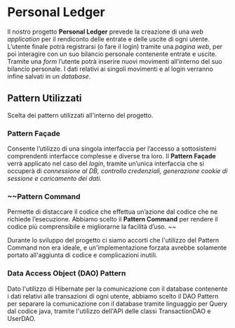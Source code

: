 # Personal Ledger
Il nostro progetto **Personal Ledger** prevede la creazione di una _web application_ per il rendiconto delle entrate e delle uscite di ogni utente.
L’utente finale potrà registrarsi (o fare il login) tramite una _pagina web_, per poi interagire con un suo bilancio personale contenente entrate e uscite. 
Tramite una _form_ l’utente potrà inserire nuovi movimenti all’interno del suo bilancio personale.
I dati relativi ai singoli movimenti e al login verranno infine salvati in un _database_.

## Pattern Utilizzati
Scelta dei pattern utilizzati all'interno del progetto.

### Pattern Façade
Consente l’utilizzo di una singola interfaccia per l’accesso a sottosistemi comprendenti interfacce complesse e diverse tra loro. Il **Pattern Façade** verrà applicato nel caso del _login_, tramite un’unica interfaccia che si occuperà di _connessione al DB, controllo credenziali, generazione cookie di sessione e caricamento dei dati_.

### ~~Pattern Command
Permette di distaccare il codice che effettua un’azione dal codice che ne richiede l’esecuzione. 
Abbiamo scelto il **Pattern Command** per rendere il codice più comprensibile e migliorarne la facilità d’uso. ~~

Durante lo sviluppo del progetto ci siamo accorti che l'utilizzo del Pattern Command non era ideale, e un'implementazione forzata avrebbe solamente portato all'aggiunta di codice e complicazioni inutili.

### Data Access Object (DAO) Pattern
Dato l'utilizzo di Hibernate per la comunicazione con il database contenente i dati relativi alle transazioni di ogni utente, abbiamo scelto il DAO Pattern per separare la comunicazione con il database tramite linguaggio per Query dal codice java, tramite l'utilizzo dell'API delle classi TransactionDAO e UserDAO.
